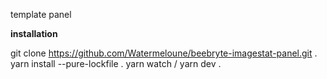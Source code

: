 template panel

**installation**

git clone https://github.com/Watermeloune/beebryte-imagestat-panel.git .
yarn install --pure-lockfile .
yarn watch / yarn dev .
